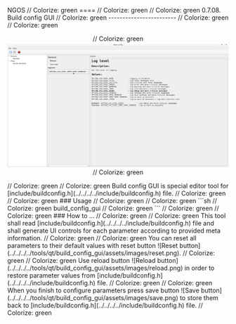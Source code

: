 NGOS                                                                                                                                                                                                     // Colorize: green
====                                                                                                                                                                                                     // Colorize: green
                                                                                                                                                                                                         // Colorize: green
0.7.08. Build config GUI                                                                                                                                                                                 // Colorize: green
------------------------                                                                                                                                                                                 // Colorize: green
                                                                                                                                                                                                         // Colorize: green
<p align="center">                                                                                                                                                                                       // Colorize: green
    <img src="https://github.com/Gris87/ngos/blob/master/tools/qt/build_config_gui/Screenshot.png?raw=true" alt="Screenshot"/>                                                                           // Colorize: green
</p>                                                                                                                                                                                                     // Colorize: green
                                                                                                                                                                                                         // Colorize: green
Build config GUI is special editor tool for [include/buildconfig.h](../../../../include/buildconfig.h) file.                                                                                             // Colorize: green
                                                                                                                                                                                                         // Colorize: green
### Usage                                                                                                                                                                                                // Colorize: green
                                                                                                                                                                                                         // Colorize: green
```sh                                                                                                                                                                                                    // Colorize: green
build_config_gui                                                                                                                                                                                         // Colorize: green
```                                                                                                                                                                                                      // Colorize: green
                                                                                                                                                                                                         // Colorize: green
### How to ...                                                                                                                                                                                           // Colorize: green
                                                                                                                                                                                                         // Colorize: green
This tool shall read [include/buildconfig.h](../../../../include/buildconfig.h) file and shall generate UI controls for each parameter according to provided meta information.                           // Colorize: green
                                                                                                                                                                                                         // Colorize: green
You can reset all parameters to their default values with reset button ![Reset button](../../../../tools/qt/build_config_gui/assets/images/reset.png).                                                   // Colorize: green
                                                                                                                                                                                                         // Colorize: green
Use reload button ![Reload button](../../../../tools/qt/build_config_gui/assets/images/reload.png) in order to restore parameter values from [include/buildconfig.h](../../../../include/buildconfig.h) file. // Colorize: green
                                                                                                                                                                                                         // Colorize: green
When you finish to configure parameters press save button ![Save button](../../../../tools/qt/build_config_gui/assets/images/save.png) to store them back to [include/buildconfig.h](../../../../include/buildconfig.h) file. // Colorize: green
